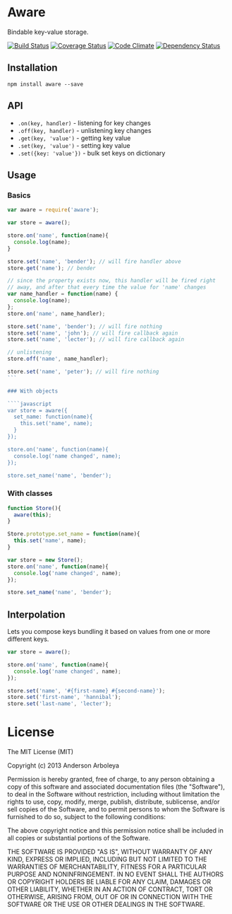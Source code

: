 # Aware

Bindable key-value storage.

[![Build Status](https://travis-ci.org/arboleya/aware.svg?branch=master)](https://travis-ci.org/arboleya/aware)
[![Coverage Status](https://coveralls.io/repos/arboleya/aware/badge.svg?branch=master)](https://coveralls.io/r/arboleya/aware?branch=master)
[![Code Climate](https://codeclimate.com/repos/553e52d4e30ba0693a003116/badges/cd3497793a2a9e136f73/gpa.svg)](https://codeclimate.com/repos/553e52d4e30ba0693a003116/feed)
[![Dependency Status](https://gemnasium.com/arboleya/aware.svg)](https://gemnasium.com/arboleya/aware)

## Installation

````
npm install aware --save
````

## API

 - `.on(key, handler)` - listening for key changes
 - `.off(key, handler)` - unlistening key changes
 - `.get(key, 'value')` - getting key value
 - `.set(key, 'value')` - setting key value
  - `.set({key: 'value'})` - bulk set keys on dictionary

## Usage

### Basics

````javascript
var aware = require('aware');

var store = aware();

store.on('name', function(name){
  console.log(name);
}

store.set('name', 'bender'); // will fire handler above
store.get('name'); // bender

// since the property exists now, this handler will be fired right
// away, and after that every time the value for 'name' changes
var name_handler = function(name) {
  console.log(name);
};
store.on('name', name_handler);

store.set('name', 'bender'); // will fire nothing
store.set('name', 'john'); // will fire callback again
store.set('name', 'lecter'); // will fire callback again

// unlistening
store.off('name', name_handler);

store.set('name', 'peter'); // will fire nothing
```

### With objects

````javascript
var store = aware({
  set_name: function(name){
    this.set('name', name);
  }
});

store.on('name', function(name){
  console.log('name changed', name);
});

store.set_name('name', 'bender');
````

### With classes

````javascript
function Store(){
  aware(this);
}

Store.prototype.set_name = function(name){
  this.set('name', name);
}

var store = new Store();
store.on('name', function(name){
  console.log('name changed', name);
});

store.set_name('name', 'bender');
````

## Interpolation

Lets you compose keys bundling it based on values from one or more different
keys.

````javascript
var store = aware();

store.on('name', function(name){
  console.log('name changed', name);
});

store.set('name', '#{first-name} #{second-name}');
store.set('first-name', 'hannibal');
store.set('last-name', 'lecter');

````

# License

The MIT License (MIT)

Copyright (c) 2013 Anderson Arboleya
  
Permission is hereby granted, free of charge, to any person obtaining a copy of
this software and associated documentation files (the "Software"), to deal in
the Software without restriction, including without limitation the rights to
use, copy, modify, merge, publish, distribute, sublicense, and/or sell copies of
the Software, and to permit persons to whom the Software is furnished to do so,
subject to the following conditions:

The above copyright notice and this permission notice shall be included in all
copies or substantial portions of the Software.

THE SOFTWARE IS PROVIDED "AS IS", WITHOUT WARRANTY OF ANY KIND, EXPRESS OR
IMPLIED, INCLUDING BUT NOT LIMITED TO THE WARRANTIES OF MERCHANTABILITY, FITNESS
FOR A PARTICULAR PURPOSE AND NONINFRINGEMENT. IN NO EVENT SHALL THE AUTHORS OR
COPYRIGHT HOLDERS BE LIABLE FOR ANY CLAIM, DAMAGES OR OTHER LIABILITY, WHETHER
IN AN ACTION OF CONTRACT, TORT OR OTHERWISE, ARISING FROM, OUT OF OR IN
CONNECTION WITH THE SOFTWARE OR THE USE OR OTHER DEALINGS IN THE SOFTWARE.